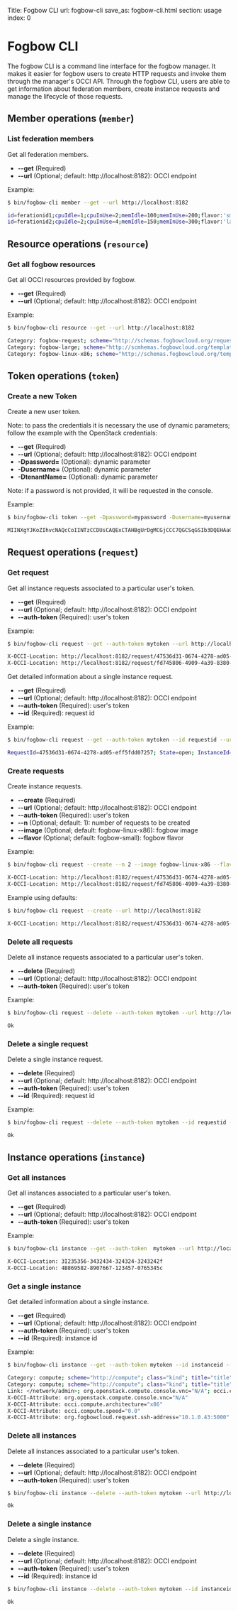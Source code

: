 Title: Fogbow CLI
url: fogbow-cli
save_as: fogbow-cli.html
section: usage
index: 0

Fogbow CLI
==========

The fogbow CLI is a command line interface for the fogbow manager. It makes it easier for fogbow users to create HTTP requests and invoke them through the manager's OCCI API. Through the fogbow CLI, users are able to get information about federation members, create instance requests and manage the lifecycle of those requests.

## Member operations (```member```)

### List federation members 

Get all federation members.

* **--get** (Required)
* **--url** (Optional; default: http://localhost:8182): OCCI endpoint

Example:
```bash
$ bin/fogbow-cli member --get --url http://localhost:8182

id=ferationid1;cpuIdle=1;cpuInUse=2;memIdle=100;memInUse=200;flavor:'small, capacity="1"';
id=ferationid2;cpuIdle=2;cpuInUse=4;memIdle=150;memInUse=300;flavor:'large, capacity="2"';
```

## Resource operations (```resource```)

### Get all fogbow resources 

Get all OCCI resources provided by fogbow. 

* **--get** (Required)
* **--url** (Optional; default: http://localhost:8182): OCCI endpoint

Example:
```bash
$ bin/fogbow-cli resource --get --url http://localhost:8182

Category: fogbow-request; scheme="http://schemas.fogbowcloud.org/request#"; class="kind"; title="Request new Instances"; location="http://localhost:8182/request"; attributes="org.fogbowcloud.request.instance-count org.fogbowcloud.request.type org.fogbowcloud.request.valid-until org.fogbowcloud.request.valid-from"
Category: fogbow-large; scheme="http://scmhemas.fogbowcloud.org/template/resource#"; class="mixin"; title="Large Flavor"; location="http://localhost:8182/large"
Category: fogbow-linux-x86; scheme="http://schemas.fogbowcloud.org/template/os#"; class="mixin"; title="Linux-x86 Image"; location="http://localhost:8182/fogbow-linux-x86"
```

## Token operations (```token```)

### Create a new Token

Create a new user token.

Note: to pass the credentials it is necessary the use of dynamic parameters; follow the example with the OpenStack credentials:

* **--get** (Required)
* **--url** (Optional; default: http://localhost:8182): OCCI endpoint
* **-Dpassword=** (Optional): dynamic parameter
* **-Dusername=** (Optional): dynamic parameter
* **-DtenantName=** (Optional): dynamic parameter

Note: if a password is not provided, it will be requested in the console.

Example:
```bash
$ bin/fogbow-cli token --get -Dpassword=mypassword -Dusername=myusername -DtenantName=mytenantname --url http://localhost:8182

MIINXgYJKoZIhvcNAQcCoIINTzCCDUsCAQExCTAHBgUrDgMCGjCCC7QGCSqGSIb3DQEHAaCCC6UEgguheyJhY2Nlc3MiOiB7InRva2VuIjogeyJpc3N1ZWRfYXQiOiAiMjAxNC0wNS0
```

## Request operations (```request```)

### Get request 

Get all instance requests associated to a particular user's token.

* **--get** (Required)
* **--url** (Optional; default: http://localhost:8182): OCCI endpoint
* **--auth-token** (Required): user's token

Example:
```bash
$ bin/fogbow-cli request --get --auth-token mytoken --url http://localhost:8182

X-OCCI-Location: http://localhost:8182/request/47536d31-0674-4278-ad05-eff5fdd07257
X-OCCI-Location: http://localhost:8182/request/fd745806-4909-4a39-8380-13183b1f197c
```

Get detailed information about a single instance request.

* **--get** (Required)
* **--url** (Optional; default: http://localhost:8182): OCCI endpoint
* **--auth-token** (Required): user's token
* **--id** (Required): request id

Example:
```bash
$ bin/fogbow-cli request --get --auth-token mytoken --id requestid --url http://localhost:8182

RequestId=47536d31-0674-4278-ad05-eff5fdd07257; State=open; InstanceId=232135435-5435345-435345435-43545
```

### Create requests 

Create instance requests.

* **--create** (Required)
* **--url** (Optional; default: http://localhost:8182): OCCI endpoint
* **--auth-token** (Required): user's token
* **--n** (Optional; default: 1): number of requests to be created
* **--image** (Optional; default: fogbow-linux-x86): fogbow image
* **--flavor** (Optional; default: fogbow-small): fogbow flavor

Example:
```bash
$ bin/fogbow-cli request --create --n 2 --image fogbow-linux-x86 --flavor large --url http://localhost:8182

X-OCCI-Location: http://localhost:8182/request/47536d31-0674-4278-ad05-eff5fdd07257
X-OCCI-Location: http://localhost:8182/request/fd745806-4909-4a39-8380-13183b1f197c
```

Example using defaults:
```bash
$ bin/fogbow-cli request --create --url http://localhost:8182

X-OCCI-Location: http://localhost:8182/request/47536d31-0674-4278-ad05-eff5fdd07257
```

### Delete all requests

Delete all instance requests associated to a particular user's token.

* **--delete** (Required)
* **--url** (Optional; default: http://localhost:8182): OCCI endpoint
* **--auth-token** (Required): user's token

Example:
```bash
$ bin/fogbow-cli request --delete --auth-token mytoken --url http://localhost:8182

Ok
```

### Delete a single request

Delete a single instance request.

* **--delete** (Required)
* **--url** (Optional; default: http://localhost:8182): OCCI endpoint
* **--auth-token** (Required): user's token
* **--id** (Required): request id

Example:
```bash
$ bin/fogbow-cli request --delete --auth-token mytoken --id requestid --url http://localhost:8182

Ok
```

## Instance operations (```instance```)

### Get all instances

Get all instances associated to a particular user's token.

* **--get**  (Required)
* **--url** (Optional; default: http://localhost:8182): OCCI endpoint
* **--auth-token** (Required): user's token

Example:
```bash
$ bin/fogbow-cli instance --get --auth-token  mytoken --url http://localhost:8182

X-OCCI-Location: 3I235356-3432434-324324-3243242f
X-OCCI-Location: 4B869582-8907667-123457-0765345c
```

### Get a single instance

Get detailed information about a single instance.

* **--get**  (Required)
* **--url** (Optional; default: http://localhost:8182): OCCI endpoint
* **--auth-token** (Required): user's token
* **--id** (Required): instance id

Example: 
```bash
$ bin/fogbow-cli instance --get --auth-token mytoken --id instanceid --url http://localhost:10000

Category: compute; scheme="http://compute"; class="kind"; title="title"; rel="rel"; location="location"
Category: compute; scheme="http://compute"; class="kind"; title="title"; rel="rel"; location="location"
Link: </network/admin>; org.openstack.compute.console.vnc="N/A"; occi.compute.architecture="x86"; occi.compute.speed="0.0"
X-OCCI-Attribute: org.openstack.compute.console.vnc="N/A"
X-OCCI-Attribute: occi.compute.architecture="x86"
X-OCCI-Attribute: occi.compute.speed="0.0"
X-OCCI-Attribute: org.fogbowcloud.request.ssh-address="10.1.0.43:5000"
```

### Delete all instances

Delete all instances associated to a particular user's token.

* **--delete**  (Required)
* **--url** (Optional; default: http://localhost:8182): OCCI endpoint
* **--auth-token** (Required): user's token

```bash
$ bin/fogbow-cli instance --delete --auth-token mytoken --url http://localhost:8182

Ok
```

### Delete a single instance

Delete a single instance.

* **--delete** (Required)
* **--url** (Optional; default: http://localhost:8182): OCCI endpoint
* **--auth-token** (Required): user's token
* **--id** (Required): instance id

```bash
$ bin/fogbow-cli instance --delete --auth-token mytoken --id instanceid --url http://localhost:8182

Ok
```
